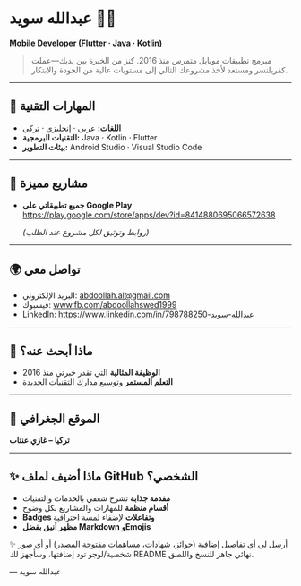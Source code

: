 # عبدالله سويد 👨‍💻  
**Mobile Developer (Flutter · Java · Kotlin)**

> مبرمج تطبيقات موبايل متمرس منذ 2016. كنز من الخبرة بين يديك—عملت كفريلنسر ومستعد لأخذ مشروعك التالي إلى مستويات عالية من الجودة والابتكار.

---

## 🧠 المهارات التقنية  
- **اللغات:** عربي · إنجليزي · تركي  
- **التقنيات البرمجية:** Java · Kotlin · Flutter  
- **بيئات التطوير:** Android Studio · Visual Studio Code  

---

## 📱 مشاريع مميزة  
- **جميع تطبيقاتي على Google Play**  
  https://play.google.com/store/apps/dev?id=8414880695066572638  

  *(روابط وتوثيق لكل مشروع عند الطلب)*

---

## 🌍 تواصل معي  
- البريد الإلكتروني: abdoollah.al@gmail.com  
- فيسبوك: www.fb.com/abdoollahswed1999  
- LinkedIn: https://www.linkedin.com/in/عبدالله-سويد-798788250  

---

## 🎯 ماذا أبحث عنه؟  
- **الوظيفة المثالية** التي تقدر خبرتي منذ 2016  
- **التعلم المستمر** وتوسيع مدارك التقنيات الجديدة  

---

## 📍 الموقع الجغرافي  
**تركيا – غازي عنتاب**

---

## ✨ ماذا أضيف لملف GitHub الشخصي؟  
- **مقدمة جذابة** تشرح شغفي بالخدمات والتقنيات  
- **أقسام منظمة** للمهارات والمشاريع بكل وضوح  
- **Badges وتفاعلات** لإضفاء لمسة احترافية  
- **مظهر أنيق بفضل Markdown وEmojis**

✨ أرسل لي أي تفاصيل إضافية (جوائز، شهادات، مساهمات مفتوحة المصدر) أو أي صور شخصية/لوجو تود إضافتها، وسأجهز لك README نهائي جاهز للنسخ واللصق.

— عبدالله سويد  

